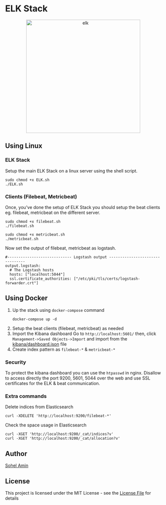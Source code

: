 
# ELK Stack

<p align="center">
    <img width="369" height="367" src="https://user-images.githubusercontent.com/1708683/35180071-ca7658bc-fdd1-11e7-87ea-3c55c037c501.png" alt="elk">
</p>

## Using Linux

### ELK Stack
Setup the main ELK Stack on a linux server using the shell script.
```
sudo chmod +x ELK.sh
./ELK.sh
```

### Clients (Filebeat, Metricbeat)
Once, you've done the setup of ELK Stack you should setup the beat clients eg. filebeat, metricbeat on the different server.
```
sudo chmod +x filebeat.sh
./filebeat.sh

sudo chmod +x metricbeat.sh
./metricbeat.sh
```

Now set the output of filebeat, metricbeat as logstash.
```
#----------------------------- Logstash output --------------------------------
output.logstash:
  # The Logstash hosts
  hosts: ["localhost:5044"]
  ssl.certificate_authorities: ["/etc/pki/tls/certs/logstash-forwarder.crt"]
```

## Using Docker
1. Up the stack using `docker-compose` command
    ```
    docker-compose up -d
    ```
2. Setup the beat clients (filebeat, metricbeat) as needed
3. Import the Kibana dashboard
    Go to `http://localhost:5601/` then, click `Management->Saved Objects->Import`  and import from the [kibana/dashboard.json](kibana/dashboard.json) file
4. Create index pattern as `filebeat-*` & `metricbeat-*`

### Security
To protect the kibana dashboard you can use the `htpasswd` in nginx.
Disallow to access directly the port 9200, 5601, 5044 over the web and use SSL certificates for the ELK & beat communication.

### Extra commands

Delete indices from Elasticsearch
```
curl -XDELETE 'http://localhost:9200/filebeat-*'
```
Check the space usage in Elasticsearch
```
curl -XGET 'http://localhost:9200/_cat/indices?v'
curl -XGET 'http://localhost:9200/_cat/allocation?v'
```

## Author

[Sohel Amin](http://sohelamin.com)

## License

This project is licensed under the MIT License - see the [License File](LICENSE) for details
